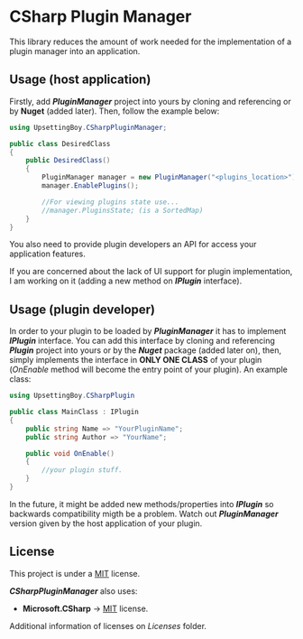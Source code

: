 # CSharp Plugin Manager
This library reduces the amount of work needed for the implementation of a plugin manager into an application.

## Usage (host application)
Firstly, add **_PluginManager_** project into yours by cloning and referencing or by **Nuget** (added later). Then, follow the example below:

```csharp
using UpsettingBoy.CSharpPluginManager;

public class DesiredClass
{
    public DesiredClass()
    {
        PluginManager manager = new PluginManager("<plugins_location>");
        manager.EnablePlugins();

        //For viewing plugins state use...
        //manager.PluginsState; (is a SortedMap)
    }
}
```

You also need to provide plugin developers an API for access your application features. 

If you are concerned about the lack of UI support for plugin implementation, I am working on it (adding a new method on **_IPlugin_** interface).

## Usage (plugin developer)
In order to your plugin to be loaded by _**PluginManager**_ it has to implement
**_IPlugin_** interface. You can add this interface by cloning and referencing 
**_Plugin_** project into yours or by the **_Nuget_** package (added later on), then, simply implements the interface in **ONLY ONE CLASS** of your plugin (_OnEnable_ method will become the entry point of your plugin). An example class:

```csharp
using UpsettingBoy.CSharpPlugin

public class MainClass : IPlugin
{
    public string Name => "YourPluginName";
    public string Author => "YourName";

    public void OnEnable()
    {
        //your plugin stuff.
    }
}
```

In the future, it might be added new methods/properties into **_IPlugin_** so backwards compatibility migth be a problem. Watch out **_PluginManager_**
version given by the host application of your plugin.

## License
This project is under a [MIT](https://www.github.com/UpsettingBoy/CSharpPluginManager/blob/master/LICENSE) license. 

**_CSharpPluginManager_** also uses:
- **Microsoft.CSharp** -> [MIT](https://github.com/dotnet/corefx/blob/master/LICENSE.TXT) license.

Additional information of licenses on *Licenses* folder.